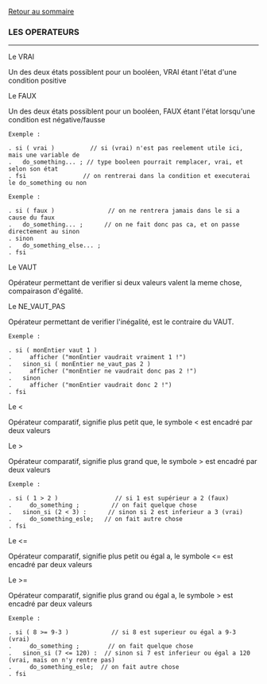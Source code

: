 [Retour au sommaire](../README.md)

### LES OPERATEURS ### 
______________________

Le VRAI
  
  Un des deux états possiblent pour un booléen, VRAI étant l'état d'une condition positive

Le FAUX

  Un des deux états possiblent pour un booléen, FAUX étant l'état lorsqu'une condition est négative/fausse


```
Exemple : 

. si ( vrai )          // si (vrai) n'est pas reelement utile ici, mais une variable de 
.   do_something... ; // type booleen pourrait remplacer, vrai, et selon son état
. fsi                // on rentrerai dans la condition et executerai le do_something ou non

Exemple : 

. si ( faux )               // on ne rentrera jamais dans le si a cause du faux 
.   do_something... ;      // on ne fait donc pas ca, et on passe directement au sinon
. sinon
.   do_something_else... ;
. fsi

```

Le VAUT

  Opérateur permettant de verifier si deux valeurs valent la meme chose, compairason d'égalité.

Le NE_VAUT_PAS
  
  Opérateur permettant de verifier l'inégalité, est le contraire du VAUT.

```
Exemple : 

. si ( monEntier vaut 1 ) 
.     afficher ("monEntier vaudrait vraiment 1 !")
.   sinon_si ( monEntier ne_vaut_pas 2 )
.     afficher ("monEntier ne vaudrait donc pas 2 !")
.   sinon 
.     afficher ("monEntier vaudrait donc 2 !")
. fsi

```

Le <

  Opérateur comparatif, signifie plus petit que, le symbole < est encadré par deux valeurs

Le >

  Opérateur comparatif, signifie plus grand que, le symbole > est encadré par deux valeurs

```
Exemple :

. si ( 1 > 2 )                // si 1 est supérieur a 2 (faux)
.     do_something ;         // on fait quelque chose
.   sinon_si (2 < 3) :      // sinon si 2 est inferieur a 3 (vrai)
.     do_something_esle;   // on fait autre chose
. fsi
```

Le <=

   Opérateur comparatif, signifie plus petit ou égal a, le symbole <= est encadré par deux valeurs

Le >=

  Opérateur comparatif, signifie plus grand ou égal a, le symbole > est encadré par deux valeurs

```
Exemple :

. si ( 8 >= 9-3 )            // si 8 est superieur ou égal a 9-3 (vrai)
.     do_something ;        // on fait quelque chose
.   sinon_si (7 <= 120) :  // sinon si 7 est inferieur ou égal a 120 (vrai, mais on n'y rentre pas)
.     do_something_esle;  // on fait autre chose
. fsi
```
